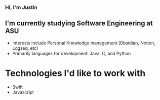 ### Hi, I'm Justin ###

## I'm currently studying Software Engineering at ASU ##
- Interests include Personal Knowledge management (Obsidian, Notion, Logseq, etc)
- Primarily languages for development: Java, C, and Python

# Technologies I'd like to work with #
- Swift
- Javascript

